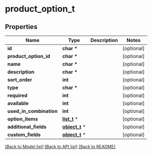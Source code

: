 # product_option_t

## Properties
Name | Type | Description | Notes
------------ | ------------- | ------------- | -------------
**id** | **char \*** |  | [optional] 
**product_option_id** | **char \*** |  | [optional] 
**name** | **char \*** |  | [optional] 
**description** | **char \*** |  | [optional] 
**sort_order** | **int** |  | [optional] 
**type** | **char \*** |  | [optional] 
**required** | **int** |  | [optional] 
**available** | **int** |  | [optional] 
**used_in_combination** | **int** |  | [optional] 
**option_items** | [**list_t**](product_option_item.md) \* |  | [optional] 
**additional_fields** | [**object_t**](.md) \* |  | [optional] 
**custom_fields** | [**object_t**](.md) \* |  | [optional] 

[[Back to Model list]](../README.md#documentation-for-models) [[Back to API list]](../README.md#documentation-for-api-endpoints) [[Back to README]](../README.md)


